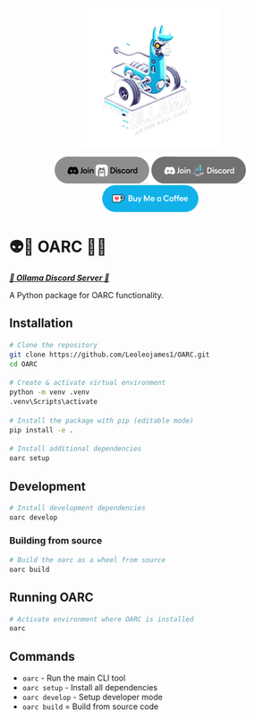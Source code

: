 <p align="center">
  <img src="assets/OARC_LOGO_RMBG.png" alt="OARC LOGO" width="250"/>
</p>
<p align="center">
  <a href="https://discord.gg/vksT5csPbd"><img src="assets/Discord Button Ollama v3.png" height="48"></a>
  <a href="https://discord.gg/mNeQZzBHuW"><img src="assets/Discord Button Ollama v4.png" height="48"></a>
  <a href="https://ko-fi.com/theborch"><img src="assets/buy me a coffee button (2).png" height="48"></a>
</p>

# 👽🧙 OARC 🤬🤖
***[🦙 Ollama Discord Server 🦙](https://discord.gg/ollama)*** 

A Python package for OARC functionality.

## Installation

```bash
# Clone the repository
git clone https://github.com/Leoleojames1/OARC.git
cd OARC

# Create & activate virtual environment
python -m venv .venv
.venv\Scripts\activate

# Install the package with pip (editable mode)
pip install -e .

# Install additional dependencies
oarc setup
```

## Development

```bash
# Install development dependencies
oarc develop
```

### Building from source

```bash
# Build the oarc as a wheel from source
oarc build
```

## Running OARC

```bash
# Activate environment where OARC is installed
oarc
```

## Commands

- `oarc` - Run the main CLI tool
- `oarc setup` - Install all dependencies
- `oarc develop` - Setup developer mode
- `oarc build` = Build from source code
